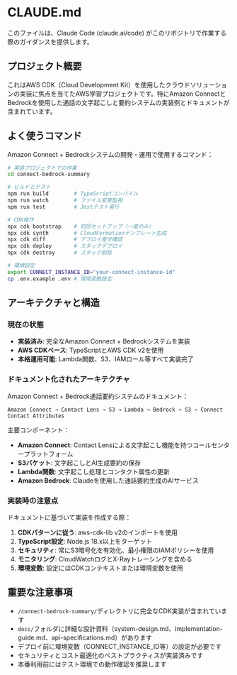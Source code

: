 # CLAUDE.md

このファイルは、Claude Code (claude.ai/code) がこのリポジトリで作業する際のガイダンスを提供します。

## プロジェクト概要

これはAWS CDK（Cloud Development Kit）を使用したクラウドソリューションの実装に焦点を当てたAWS学習プロジェクトです。特にAmazon ConnectとBedrockを使用した通話の文字起こしと要約システムの実装例とドキュメントが含まれています。

## よく使うコマンド

Amazon Connect + Bedrockシステムの開発・運用で使用するコマンド：

```bash
# 実装プロジェクトでの作業
cd connect-bedrock-summary

# ビルドとテスト
npm run build        # TypeScriptコンパイル
npm run watch        # ファイル変更監視
npm run test         # Jestテスト実行

# CDK操作
npx cdk bootstrap    # 初回セットアップ（一度のみ）
npx cdk synth        # CloudFormationテンプレート生成
npx cdk diff         # デプロイ差分確認
npx cdk deploy       # スタックデプロイ
npx cdk destroy      # スタック削除

# 環境設定
export CONNECT_INSTANCE_ID="your-connect-instance-id"
cp .env.example .env # 環境変数設定
```

## アーキテクチャと構造

### 現在の状態
- **実装済み**: 完全なAmazon Connect + Bedrockシステムを実装
- **AWS CDKベース**: TypeScriptとAWS CDK v2を使用
- **本格運用可能**: Lambda関数、S3、IAMロール等すべて実装完了

### ドキュメント化されたアーキテクチャ
Amazon Connect + Bedrock通話要約システムのドキュメント：
```
Amazon Connect → Contact Lens → S3 → Lambda → Bedrock → S3 → Connect Contact Attributes
```

主要コンポーネント：
- **Amazon Connect**: Contact Lensによる文字起こし機能を持つコールセンタープラットフォーム
- **S3バケット**: 文字起こしとAI生成要約の保存
- **Lambda関数**: 文字起こし処理とコンタクト属性の更新
- **Amazon Bedrock**: Claudeを使用した通話要約生成のAIサービス

### 実装時の注意点
ドキュメントに基づいて実装を作成する際：

1. **CDKパターンに従う**: aws-cdk-lib v2のインポートを使用
2. **TypeScript設定**: Node.js 18.x以上をターゲット
3. **セキュリティ**: 常にS3暗号化を有効化、最小権限のIAMポリシーを使用
4. **モニタリング**: CloudWatchログとX-Rayトレーシングを含める
5. **環境変数**: 設定にはCDKコンテキストまたは環境変数を使用

## 重要な注意事項

- `/connect-bedrock-summary/`ディレクトリに完全なCDK実装が含まれています
- `docs/`フォルダに詳細な設計資料（system-design.md、implementation-guide.md、api-specifications.md）があります
- デプロイ前に環境変数（CONNECT_INSTANCE_ID等）の設定が必要です
- セキュリティとコスト最適化のベストプラクティスが実装済みです
- 本番利用前にはテスト環境での動作確認を推奨します
